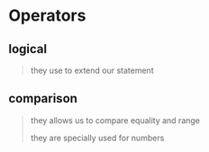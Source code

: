 # Operators

## logical

> they use to extend our statement

## comparison

> they allows us to compare equality and range
>
> they are specially used for numbers
